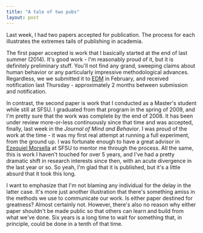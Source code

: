 ```yaml
---
title: "A tale of two pubs"
layout: post
---
```


Last week, I had two papers accepted for publication.  The process for each illustrates the extremes tails of publishing in academia.

The first paper accepted is work that I basically started at the end of last summer (2014).  It's good work - I'm reasonably proud of it, but it is definitely preliminary stuff.  You'll not find any grand, sweeping claims about human behavior or any particularly impressive methodological advances.  Regardless, we we submitted it to [EDM][ref1] in February, and received notification last Thursday - approximately 2 months between submission and notification.  

In contrast, the second paper is work that I conducted as a Master's student while still at SFSU.  I graduated from that program in the spring of 2009, and I'm pretty sure that the work was complete by the end of 2008.  It has been under review more-or-less continuously since that time and was accepted, finally, last week in the *Journal of Mind and Behavior*.  I was proud of the work at the time - it was my first real attempt at running a full experiment, from the ground up.  I was fortunate enough to have a great advisor in [Ezequiel Morsella][ref2] at SFSU to mentor me through the process.  All the same, this is work I haven't touched for over 5 years, and I've had a pretty dramatic shift in research interests since then, with an acute divergence in the last year or so.  So yeah, I'm glad that it is published, but it's a little absurd that it took this long.

I want to emphasize that I'm not blaming any individual for the delay in the latter case.  It's more just another illustration that there's something amiss in the methods we use to communicate our work.  Is either paper destined for greatness?  Almost certainly not.  However, there's also no reason why either paper shouldn't be made public so that others can learn and build from what we've done.  Six years is a long time to wait for something that, in principle, could be done in a tenth of that time.

[ref1]:  <http://www.educationaldatamining.org/EDM2015/>
[ref2]:  <http://online.sfsu.edu/morsella/index.html>